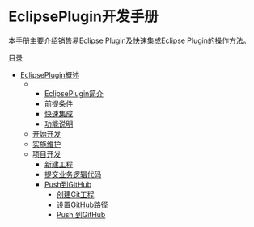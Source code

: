 # EclipsePlugin开发手册

本手册主要介绍销售易Eclipse Plugin及快速集成Eclipse Plugin的操作方法。

[目录](https://github.com/Doraliudd/eclipsePlugin/blob/master/SUMMARY.md)

* [EclipsePlugin概述](README.md)
  * * [EclipsePlugin简介](eclipsepluginjian-jie.md)
    * [前提条件](qian-ti-tiao-jian.md)
    * [快速集成](kuai-su-ji-cheng.md)
    * [功能说明](gong-neng-shuo-ming.md)
  * [开始开发](kai-shi-kai-fa.md)
  * [实施维护](shi-shi-wei-hu.md)
  * [项目开发](xiang-mu-kai-fa.md)
    * [新建工程](xiang-mu-kai-fa/xin-jian-xiang-mu.md)
    * [提交业务逻辑代码](xiang-mu-kai-fa/push-to-server.md)
    * [Push到GitHub](pushdao-github.md)
      * [创建Git工程](pushdao-github/chuang-jian-git-gong-cheng.md)
      * [设置GitHub路径](pushdao-github/she-zhi-github-lu-jing.md)
      * [Push 到GitHub](pushdao-github/push-dao-github.md)



